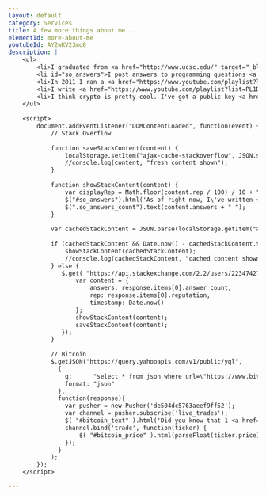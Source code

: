 ```yaml
---
layout: default
category: Services
title: A few more things about me...
elementId: more-about-me
youtubeId: AY2wKV23mq8
description: |
    <ul>
        <li>I graduated from <a href="http://www.ucsc.edu/" target="_blank">UC Santa Cruz</a> in 2014 with a B.S. in Computer Science: Game Design (highest honors).</li>
        <li id="so_answers">I post answers to programming questions <a href="https://stackoverflow.com/users/2234742/maximillian-laumeister">on Stack Overflow</a> in my free time.</li>
        <li>In 2011 I ran a <a href="https://www.youtube.com/playlist?list=PL15E0AC4F7B0CD8BA" target="_blank">Minecraft YouTube channel</a> that got 9 million views, and I was invited to Minecon.</li>
        <li>I write <a href="https://www.youtube.com/playlist?list=PL1D1B1B84D3BE770D" target="_blank">music for virtual orchestra</a> in my spare time. I also <a href="https://www.youtube.com/playlist?list=PL93Ao-kXHQuUVcQDf2llrR_YAUGr8x9uZ" target="_blank">punch custom music boxes</a>.</li>
        <li>I think crypto is pretty cool. I've got a public key <a href="https://keybase.io/maxlaumeister" target="_blank">hosted here</a>, if you're that kind of person too. <span id="bitcoin_text"></span></li>
    </ul>
    
    <script>
        document.addEventListener("DOMContentLoaded", function(event) { 
            // Stack Overflow
            
            function saveStackContent(content) {
                localStorage.setItem("ajax-cache-stackoverflow", JSON.stringify(content));
                //console.log(content, "fresh content shown");
            }
            
            function showStackContent(content) {
                var displayRep = Math.floor(content.rep / 100) / 10 + "k";
                $("#so_answers").html('As of right now, I\'ve written <a href="https://stackoverflow.com/users/2234742/maximillian-laumeister?tab=answers&sort=votes"><span class="so_answers_count"></span>answers on Stack Overflow</a>. This has earned me <a href="https://stackoverflow.com/users/2234742/maximillian-laumeister?tab=profile">' + displayRep + ' reputation</a> on the site, putting me in the top 5% of contributors.');
                $(".so_answers_count").text(content.answers + " ");
            }
            
            var cachedStackContent = JSON.parse(localStorage.getItem("ajax-cache-stackoverflow"));
            
            if (cachedStackContent && Date.now() - cachedStackContent.timestamp < 3600000) { // Less than 1 hour
                showStackContent(cachedStackContent);
                //console.log(cachedStackContent, "cached content shown");
            } else {
               $.get( "https://api.stackexchange.com/2.2/users/2234742?order=desc&sort=reputation&site=stackoverflow&filter=!)M..5B5Ix0do(PQh", function( response ) {
                   var content = {
                       answers: response.items[0].answer_count,
                       rep: response.items[0].reputation,
                       timestamp: Date.now()
                   };
                   showStackContent(content);
                   saveStackContent(content);
               });
            }
            
            // Bitcoin
            $.getJSON("https://query.yahooapis.com/v1/public/yql",
              {
                q:      "select * from json where url=\"https://www.bitstamp.net/api/ticker/\"",
                format: "json"
              },
              function(response){
                var pusher = new Pusher('de504dc5763aeef9ff52');
                var channel = pusher.subscribe('live_trades');
                $( "#bitcoin_text" ).html('Did you know that 1 <a href="https://en.wikipedia.org/wiki/Bitcoin">Bitcoin</a> is currently worth $<span id="bitcoin_price">' + parseFloat(response.query.results.json.last).toFixed(2) + '</span>?');
                channel.bind('trade', function(ticker) {
                    $( "#bitcoin_price" ).html(parseFloat(ticker.price).toFixed(2));
                });
              }
            );
        });
    </script>

---
```

